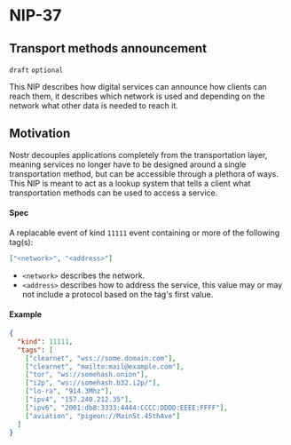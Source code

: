 NIP-37
======

Transport methods announcement
-----------------------------------

`draft` `optional`

This NIP describes how digital services can announce how clients can reach them, it describes which network is used and depending on the network what other data is needed to reach it.

## Motivation
Nostr decouples applications completely from the transportation layer, meaning services no longer have to be designed around a single transportation method, but can be accessible through a plethora of ways. This NIP is meant to act as a lookup system that tells a client what transportation methods can be used to access a service.

#### Spec

A replacable event of kind `11111` event containing or more of the following tag(s):
```json
["<network>", "<address>"]
```
- `<network>` describes the network.
- `<address>` describes how to address the service, this value may or may not include a protocol based on the tag's first value.

#### Example

```json
{
  "kind": 11111,
  "tags": [
    ["clearnet", "wss://some.domain.com"],
    ["clearnet", "mailto:mail@example.com"],
    ["tor", "ws://somehash.onion"],
    ["i2p", "ws://somehash.b32.i2p/"],
    ["lo-ra", "914.3Mhz"],
    ["ipv4", "157.240.212.35"],
    ["ipv6", "2001:db8:3333:4444:CCCC:DDDD:EEEE:FFFF"],
    ["aviation", "pigeon://MainSt.45thAve"]
  ]
}
```

